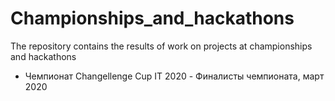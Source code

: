 # Championships_and_hackathons
The repository contains the results of work on projects at championships and hackathons

* Чемпионат Changellenge Cup IT 2020 - Финалисты чемпионата, март 2020

